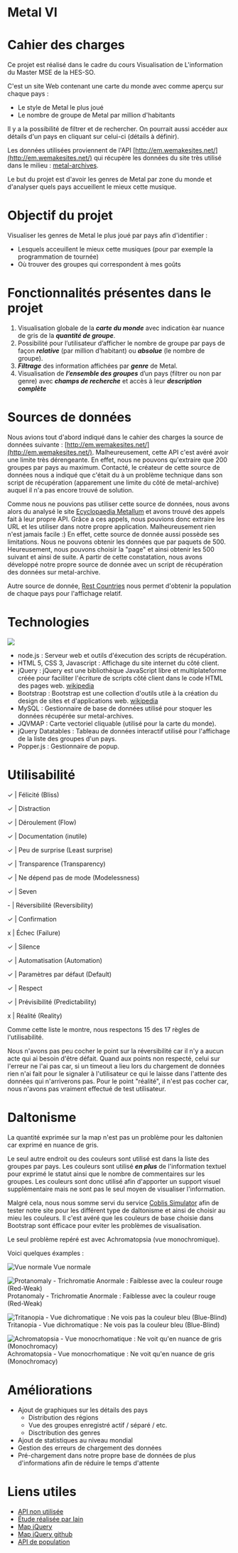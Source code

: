 # Metal VI

# Cahier des charges

Ce projet est réalisé dans le cadre du cours Visualisation de L'information du Master MSE de la HES-SO.

C'est un site Web contenant une carte du monde avec comme aperçu sur chaque pays :

*   Le style de Metal le plus joué
*   Le nombre de groupe de Metal par million d'habitants

Il y a la possibilité de filtrer et de rechercher. On pourrait aussi accéder aux détails d'un pays en cliquant sur celui-ci (détails à définir).

Les données utilisées proviennent de l'API [http://em.wemakesites.net/](http://em.wemakesites.net/) qui récupère les données du site très utilisé dans le milieu :  [metal-archives](http://metal-archives.com/).

Le but du projet est d'avoir les genres de Metal par zone du monde et d'analyser quels pays accueillent le mieux cette musique.


# Objectif du projet

Visualiser les genres de Metal le plus joué par pays afin d'identifier :
- Lesquels acceuillent le mieux cette musiques (pour par exemple la programmation de tournée)
- Où trouver des groupes qui correspondent à mes goûts


# Fonctionnalités présentes dans le projet

1. Visualisation globale de la __*carte du monde*__ avec indication èar nuance de gris de la __*quantité de groupe*__.
2. Possibilité pour l’utilisateur d’afficher le nombre de groupe par pays de façon __*relative*__ (par million d’habitant) ou __*absolue*__ (le nombre de groupe).
3. __*Filtrage*__ des information affichées par __*genre*__ de Metal.
4. Visualisation de __*l’ensemble des groupes*__ d’un pays (filtrer ou non par genre) avec __*champs de recherche*__ et accès à leur __*description complète*__


# Sources de données

Nous avions tout d'abord indiqué dans le cahier des charges la source de données suivante : [http://em.wemakesites.net/](http://em.wemakesites.net/).
Malheureusement, cette API c'est avéré avoir une limite très dérengeante. En effet, nous ne pouvons qu'extraire que 200 groupes par pays au maximum. Contacté, le créateur de cette source de données nous a indiqué que c'était du à un problème technique dans son script de récupération (apparement une limite du côté de metal-archive) auquel il n'a pas encore trouvé de solution.

Comme nous ne pouvions pas utiliser cette source de données, nous avons alors du analysé le site [Ecyclopaedia Metallum](http://metal-archives.com/) et avons trouvé des appels fait à leur propre API. Grâce a ces appels, nous pouvions donc extraire les URL et les utiliser dans notre propre application. 
Malheureusement rien n'est jamais facile :) En effet, cette source de donnée aussi possède ses limitations. Nous ne pouvons obtenir les données que par paquets de 500. Heureusement, nous pouvons choisir la "page" et ainsi obtenir les 500 suivant et ainsi de suite. A partir de cette constatation, nous avons développé notre propre source de donnée avec un script de récupération des données sur metal-archive.

Autre source de donnée, [Rest Countries](http://restcountries.eu/) nous permet d'obtenir la population de chaque pays pour l'affichage relatif.


# Technologies

![](http://vi.master.minelli.me/technologies.png)

- node.js : Serveur web et outils d'éxecution des scripts de récupération.
- HTML 5, CSS 3, Javascript : Affichage du site internet du côté client.
- jQuery : jQuery est une bibliothèque JavaScript libre et multiplateforme créée pour faciliter l'écriture de scripts côté client dans le code HTML des pages web. [wikipedia](https://fr.wikipedia.org/wiki/JQuery)
- Bootstrap : Bootstrap est une collection d'outils utile à la création du design de sites et d'applications web. [wikipedia](https://fr.wikipedia.org/wiki/Bootstrap_(framework))
- MySQL : Gestionnaire de base de données utilisé pour stoquer les données récupérée sur metal-archives.
- JQVMAP : Carte vectoriel cliquable (utilisé pour la carte du monde).
- jQuery Datatables : Tableau de données interactif utilisé pour l'affichage de la liste des groupes d'un pays.
- Popper.js : Gestionnaire de popup.


# Utilisabilité 
✓   |    Félicité (Bliss) 

✓   |    Distraction

✓   |    Déroulement (Flow)

✓   |    Documentation (inutile)

✓   |    Peu de surprise (Least surprise)

✓   |    Transparence (Transparency)

✓   |    Ne dépend pas de mode (Modelessness)

✓   |    Seven

\-     |    Réversibilité (Reversibility)

✓   |    Confirmation

x    |    Échec (Failure)

✓   |    Silence

✓   |    Automatisation (Automation)

✓   |    Paramètres par défaut (Default)

✓   |    Respect

✓   |    Prévisibilité (Predictability)

x    |    Réalité (Reality)

Comme cette liste le montre, nous respectons 15 des 17 règles de l'utilisabilité.

Nous n'avons pas peu cocher le point sur la réversibilité car il n'y a aucun acte qui ai besoin d'être défait.
Quand aux points non respecté, celui sur l'erreur ne l'ai pas car, si un timeout a lieu lors du chargement de données rien n'ai fait pour le signaler à l'utilisateur ce qui le laisse dans l'attente des données qui n'arriverons pas. Pour le point "réalité", il n'est pas cocher car, nous n'avons pas vraiment effectué de test utilisateur.

# Daltonisme
La quantité exprimée sur la map n'est pas un problème pour les daltonien car exprimé en nuance de gris.

Le seul autre endroit ou des couleurs sont utilisé est dans la liste des groupes par pays. Les couleurs sont utilisé __*en plus*__ de l'information textuel pour exprimé le statut ainsi que le nombre de commentaires sur les groupes. Les couleurs sont donc utilisé afin d'apporter un support visuel supplémentaire mais ne sont pas le seul moyen de visualiser l'information.

Malgré cela, nous nous somme servi du service [Coblis Simulator](http://www.color-blindness.com/coblis-color-blindness-simulator/) afin de tester notre site pour les différent type de daltonisme et ainsi de choisir au mieu les couleurs. Il c'est avéré que les couleurs de base choisie dans Bootstrap sont éfficace pour eviter les problèmes de visualisation.

Le seul problème repéré est avec Achromatopsia (vue monochromique).

Voici quelques éxamples :

![Vue normale](http://vi.master.minelli.me/ColorBlind_1.png)
Vue normale


![Protanomaly - Trichromatie Anormale : Faiblesse avec la couleur rouge (Red-Weak)](http://vi.master.minelli.me/ColorBlind_3.png)
Protanomaly - Trichromatie Anormale : Faiblesse avec la couleur rouge (Red-Weak)

![Tritanopia - Vue dichromatique : Ne vois pas la couleur bleu (Blue-Blind)](http://vi.master.minelli.me/ColorBlind_4.png)
Tritanopia - Vue dichromatique : Ne vois pas la couleur bleu (Blue-Blind)

![Achromatopsia - Vue monocrhomatique : Ne voit qu'en nuance de gris (Monochromacy)](http://vi.master.minelli.me/ColorBlind_5.png)
Achromatopsia - Vue monocrhomatique : Ne voit qu'en nuance de gris (Monochromacy)


# Améliorations
- Ajout de graphiques sur les détails des pays
    - Distribution des régions
    - Vue des groupes enregistré actif / séparé / etc.
    - Disctribution des genres
- Ajout de statistiques au niveau mondial
- Gestion des erreurs de chargement des données
- Pré-chargement dans notre propre base de données de plus d'informations afin de réduire le temps d'attente




# Liens utiles

*   [API non utilisée](http://em.wemakesites.net/)
*   [Étude réalisée par Iain](http://www.degeneratestate.org/posts/2016/Apr/20/heavy-metal-and-natural-language-processing-part-1/)
*   [Map jQuery](https://jqvmap.com/)
*   [Map jQuery github](https://github.com/manifestinteractive/jqvmap)
*   [API de population](https://restcountries.eu/)
